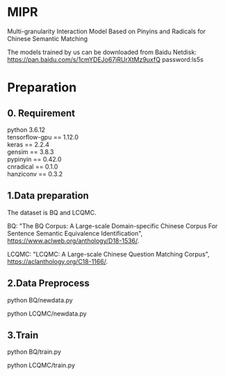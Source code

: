 # MIPR
Multi-granularity Interaction Model Based on Pinyins and Radicals for Chinese Semantic Matching

The models trained by us can be downloaded from Baidu Netdisk:   
https://pan.baidu.com/s/1cmYDEJo67jRUrXtMz9uxfQ password:ls5s
# Preparation
## 0. Requirement
python 3.6.12  
tensorflow-gpu == 1.12.0  
keras == 2.2.4  
gensim == 3.8.3  
pypinyin == 0.42.0   
cnradical == 0.1.0   
hanziconv == 0.3.2   

## 1.Data preparation
The dataset is BQ and LCQMC.

BQ: "The BQ Corpus: A Large-scale Domain-specific Chinese Corpus For Sentence Semantic Equivalence Identification", https://www.aclweb.org/anthology/D18-1536/.

LCQMC: "LCQMC: A Large-scale Chinese Question Matching Corpus", https://aclanthology.org/C18-1166/.

## 2.Data Preprocess
python BQ/newdata.py     

python LCQMC/newdata.py    
## 3.Train
python BQ/train.py    
 
python LCQMC/train.py    



